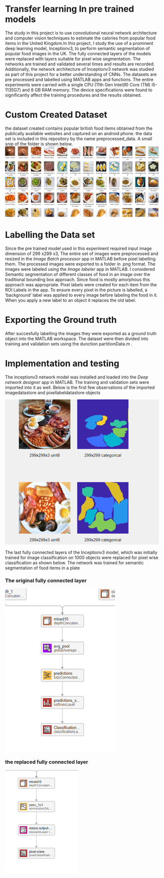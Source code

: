 # Transfer learning In pre trained models
The study in this project is to use convolutional neural network architecture and computer vision 
techniques to estimate the calories from popular food items in the United Kingdom.In this project, I study the use of a prominent 
deep learning model, Inceptionv3, to perform semantic segmentation of popular food images in the UK. The fully connected layers of the models were replaced with layers suitable for pixel wise segmentation. The networks are trained and validated several times and results are recorded. Additionally, the network architecture of Inceptionv3 network was studied as part of this project for a better understanding of CNNs. The datasets are pre processed and labelled 
using MATLAB apps and functions. The entire experiments were carried with a single CPU (11th Gen Intel(R) Core (TM) i5-1135G7) and 8 GB RAM memory. The device specifications were found to significantly affect the training procedures and the results obtained. 

# Custom Created Dataset
the dataset created contains popular british food items obtained from the publically available websites and captured on an android phone. the data set is included in this repository by the name preprocessed_data. A small snip of the folder is shown below.
![dataset](https://github.com/joseashly999/Transfer_learning/blob/main/data1.png)


# Labelling the Data set
Since the pre trained model used in this experiment required input image dimension of 299 x299 x3, The entire set of images were preprocessed and resized in the *Image Batch processor* app in MATLAB before pixel labelling them. The processed images were exported to a folder in .png format.
The images were labeled using the *Image labeler* app in MATLAB. I considered Semantic segmentation of different classes of food in an image over the traditional bounding box approach. Since food is mostly amorphous this approach was appropriate. Pixel labels were created for each 
item from the ROI Labels in the app. To ensure every pixel in the picture is labelled, a ‘background’ label was applied to every image before labeling the food in it. When you apply a new label to an object it replaces the old label.

# Exporting the Ground truth
After succesfully labelling the images they were exported as a ground truth object into the MATLAB workspace. The dataset were then divided into training and validation sets using the dunction partitionData.m . 

# Implementation and testing
 The inceptionv3 network model was installed and loaded into the *Deep network designer* app in MATLAB. The training and validation sets were imported into it as well. Below is the first few observations of the imported imagedatastore and pixellabeldatastore objects

![importeddata](https://github.com/joseashly999/Transfer_learning/blob/main/fulleng.png)

The last fully connected layers of the Inceptionv3 model, which was initially trained for image classification on 1000 objects were replaced for pixel wise classification as shown below. The network was trained for semantic segmentation of food items in a plate

### The original fully connected layer
![](https://github.com/joseashly999/Transfer_learning/blob/main/Screenshot%202023-05-14%20101731.png)


### the replaced fully connected layer
![the new fully connected layer](https://github.com/joseashly999/Transfer_learning/blob/main/Screenshot%202023-05-14%20170015.png)


 
